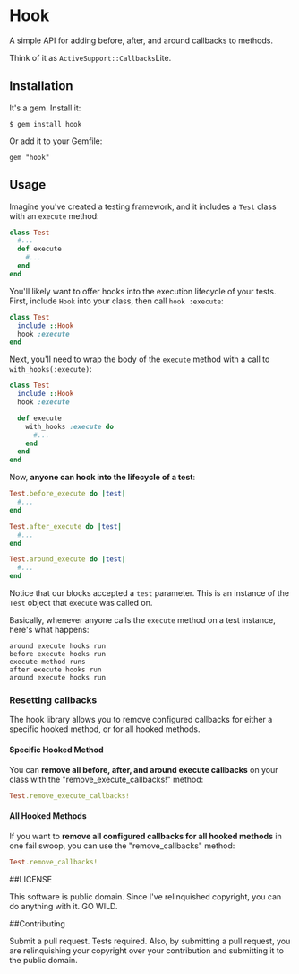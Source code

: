 # Hook

A simple API for adding before, after, and around callbacks to methods.

Think of it as `ActiveSupport::Callbacks`Lite.

## Installation

It's a gem. Install it:
    
    $ gem install hook

Or add it to your Gemfile:
    
    gem "hook"

## Usage

Imagine you've created a testing framework, and it includes a `Test`
class with an `execute` method:

```ruby
class Test
  #...
  def execute
    #...
  end
end
```

You'll likely want to offer hooks into the execution lifecycle of your
tests. First, include `Hook` into your class, then call `hook :execute`:

```ruby
class Test
  include ::Hook
  hook :execute
end
```

Next, you'll need to wrap the body of the `execute` method with a call
to `with_hooks(:execute)`:

```ruby
class Test
  include ::Hook
  hook :execute

  def execute
    with_hooks :execute do
      #...
    end
  end
end
```

Now, **anyone can hook into the lifecycle of a test**:

```ruby
Test.before_execute do |test|
  #...
end

Test.after_execute do |test|
  #...
end

Test.around_execute do |test|
  #...
end 
```

Notice that our blocks accepted a `test` parameter. This is an instance
of the `Test` object that `execute` was called on.

Basically, whenever anyone calls the `execute` method on a test
instance, here's what happens:

    around execute hooks run
    before execute hooks run
    execute method runs
    after execute hooks run
    around execute hooks run

### Resetting callbacks

The hook library allows you to remove configured callbacks for either a
specific hooked method, or for all hooked methods.

#### Specific Hooked Method
You can **remove all before, after, and around execute callbacks** on your class
with the "remove\_execute\_callbacks!" method:

```ruby
Test.remove_execute_callbacks!
```

#### All Hooked Methods

If you want to **remove all configured callbacks for all hooked methods** in
one fail swoop, you can use the "remove_callbacks" method:

```ruby
Test.remove_callbacks!
```


##LICENSE

This software is public domain. Since I've relinquished copyright, you can do anything with it. GO WILD.

##Contributing

Submit a pull request. Tests required. Also, by submitting a pull
request, you are relinquishing your copyright over your contribution and
submitting it to the public domain.
